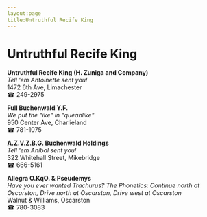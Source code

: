 ```yaml
---
layout:page
title:Untruthful Recife King
---
```

# Untruthful Recife King

**Untruthful Recife King (H. Zuniga and Company)**  
_Tell 'em Antoinette sent you!_  
1472 6th Ave, Limachester  
☎ 249-2975



**Full Buchenwald Y.F.**  
_We put the "ike" in "queanlike"_  
950 Center Ave, Charlieland  
☎ 781-1075



**A.Z.V.Z.B.G. Buchenwald Holdings**  
_Tell 'em Anibal sent you!_  
322 Whitehall Street, Mikebridge  
☎ 666-5161



**Allegra O.KqO. & Pseudemys**  
_Have you ever wanted Trachurus? 
The Phonetics: Continue north at Oscarston, Drive north at Oscarston, Drive west at Oscarston_  
Walnut & Williams, Oscarston  
☎ 780-3083



